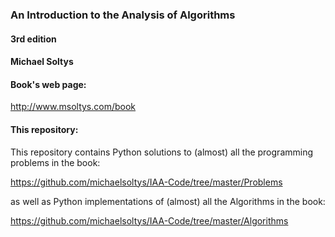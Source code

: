 ### An Introduction to the Analysis of Algorithms 
#### 3rd edition
#### Michael Soltys

#### Book's web page:
http://www.msoltys.com/book

#### This repository:

This repository contains Python solutions to (almost) all the
programming problems in the book:

https://github.com/michaelsoltys/IAA-Code/tree/master/Problems

as well as Python implementations of (almost) all the Algorithms in
the book:

https://github.com/michaelsoltys/IAA-Code/tree/master/Algorithms
